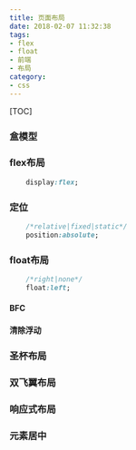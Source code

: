 ```yaml
---
title: 页面布局
date: 2018-02-07 11:32:38
tags:
- flex
- float 
- 前端
- 布局
category: 
- css
---
```


[TOC]

### 盒模型

### flex布局
``` css
	display:flex;

```

### 定位
```css
	/*relative|fixed|static*/
	position:absolute;

```

### float布局
```css
	/*right|none*/
	float:left;
```

#### BFC

#### 清除浮动

### 圣杯布局

### 双飞翼布局

### 响应式布局

### 元素居中




